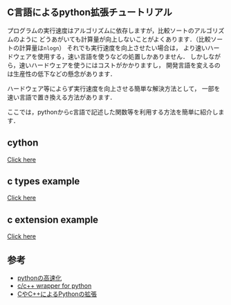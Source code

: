 C言語によるpython拡張チュートリアル
---------------------
プログラムの実行速度はアルゴリズムに依存しますが，比較ソートのアルゴリズムのように
どうあがいても計算量が向上しないことがよくあります．（比較ソートの計算量は`nlogn`）
それでも実行速度を向上させたい場合は，
より速いハードウェアを使用する，速い言語を使うなどの処置しかありません．
しかしながら，速いハードウェアを使うにはコストがかかりますし，
開発言語を変えるのは生産性の低下などの懸念があります．

ハードウェア等によらず実行速度を向上させる簡単な解決方法として，
一部を速い言語で置き換える方法があります．

ここでは，pythonからc言語で記述した関数等を利用する方法を簡単に紹介します．


cython
------
[Click here](cythonexample/)

c types example
-----
[Click here](ctypesexample/)

c extension example
------------
[Click here](cextexexample/)


参考
----

* [pythonの高速化](http://d.hatena.ne.jp/gumilab/20101109/1289310291)
* [c/c++ wrapper for python](http://www.quark.kj.yamagata-u.ac.jp/~hiroki/python/?id=19)
* [CやC++によるPythonの拡張](http://docs.python.jp/2.7/extending/extending.html)
